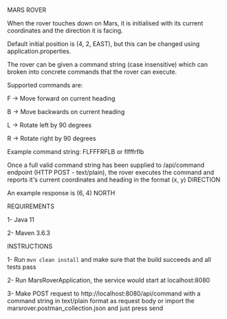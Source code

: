MARS ROVER

When the rover touches down on Mars, it is initialised with its current coordinates and the direction it is facing. 

Default initial position is (4, 2, EAST), but this can be changed using application.properties.

The rover can be given a command string (case insensitive) which can broken into concrete commands that the rover can execute.

Supported commands are:

F -> Move forward on current heading

B -> Move backwards on current heading

L -> Rotate left by 90 degrees

R -> Rotate right by 90 degrees
 
Example command string: FLFFFRFLB or flfffrflb

Once a full valid command string has been supplied to /api/command endpoint (HTTP POST - text/plain), the rover executes the command and reports it's current coordinates and heading in the format (x, y) DIRECTION

An example response is (6, 4) NORTH

REQUIREMENTS

1- Java 11

2- Maven 3.6.3

INSTRUCTIONS

1- Run `mvn clean install` and make sure that the build succeeds and all tests pass

2- Run MarsRoverApplication, the service would start at localhost:8080

3- Make POST request to http://localhost:8080/api/command with a command string in text/plain format as request body 
   or import the marsrover.postman_collection.json and just press send
